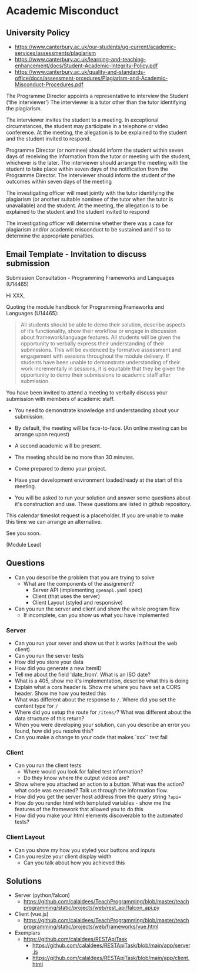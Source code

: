Academic Misconduct
===================

University Policy
-----------------

* https://www.canterbury.ac.uk/our-students/ug-current/academic-services/assessments/plagiarism
* https://www.canterbury.ac.uk/learning-and-teaching-enhancement/docs/Student-Academic-Integrity-Policy.pdf
* https://www.canterbury.ac.uk/quality-and-standards-office/docs/assessment-prcedures/Plagiarism-and-Academic-Misconduct-Procedures.pdf

The Programme Director appoints a representative to interview the Student (‘the interviewer’)
The interviewer is a tutor other than the tutor identifying the plagiarism.

The interviewer invites the student to a meeting. In exceptional circumstances, the student may participate in a telephone or video conference.
At the meeting, the allegation is to be explained to the student and the student invited to respond.

Programme Director (or nominee) should inform the student within seven days of receiving the information from the tutor or meeting with the student, whichever is the later.
The interviewer should arrange the meeting with the student to take place within seven days of the notification from the Programme Director.
The interviewer should inform the student of the outcomes within seven days of the meeting

The investigating officer will meet jointly with the tutor identifying the plagiarism (or another suitable nominee of the tutor when the tutor is unavailable) and the student. 
At the meeting, the allegation is to be explained to the student and the student invited to respond

The investigating officer will determine whether there was a case for plagiarism and/or academic misconduct to be sustained and if so to determine the appropriate penalties.



Email Template - Invitation to discuss submission
--------------

Submission Consultation - Programming Frameworks and Languages (U14465)

Hi XXX,

Quoting the module handbook for Programming Frameworks and Languages (U14465):
> All students should be able to demo their solution, describe aspects of it’s functionality, show their workflow or engage in discussion about framework/language features.
> All students will be given the opportunity to verbally express their understanding of their submissions.
> This will be evidenced by formative assessment and engagement with sessions throughout the module delivery.
> If students have been unable to demonstrate understanding of their work incrementally in sessions, it is equitable that they be given the opportunity to demo their submissions to academic staff after submission.

You have been invited to attend a meeting to verbally discuss your submission with members of academic staff.

* You need to demonstrate knowledge and understanding about your submission.
* By default, the meeting will be face-to-face. (An online meeting can be arrange upon request)
* A second academic will be present.
* The meeting should be no more than 30 minutes.

* Come prepared to demo your project.
* Have your development environment loaded/ready at the start of this meeting.
* You will be asked to run your solution and answer some questions about it's construction and use. These questions are listed in github repository.

This calendar timeslot request is a placeholder.
If you are unable to make this time we can arrange an alternative.

See you soon.

(Module Lead)


Questions
---------

* Can you describe the problem that you are trying to solve
  * What are the components of the assignment?
    * Server API (implementing `openapi.yaml` spec)
    * Client (that uses the server)
    * Client Layout (styled and responsive)
* Can you run the server and client and show the whole program flow
    * If incomplete, can you show us what you have implemented

### Server

* Can you run your sever and show us that it works (without the web client)
* Can you run the server tests
* How did you store your data
* How did you generate a new ItemID
* Tell me about the field 'date_from'. What is an ISO date?
* What is a 405, show me it's implementation, describe what this is doing
* Explain what a cors header is. Show me where you have set a CORS header. Show me how you tested this
* What was different about the response to `/`. Where did you set the content type for `/`
* Where did you setup the route for `/items/`? What was different about the data structure of this return?
* When you were developing your solution, can you describe an error you found, how did you resolve this?
* Can you make a change to your code that makes `xxx`` test fail  

### Client
* Can you run the client tests
    * Where would you look for failed test information?
    * Do they know where the output videos are?
* Show where you attached an action to a button. What was the action? what code was executed? Talk us through the information flow.
* How did you get the server host address from the query string `?api=`
* How do you render html with templated variables - show me the features of the framework that allowed you to do this
* How did you make your html elements discoverable to the automated tests?

### Client Layout
* Can you show my how you styled your buttons and inputs
* Can you resize your client display width
  * Can you talk about how you achieved this


Solutions
---------

* Server (python/falcon)
  * https://github.com/calaldees/TeachProgramming/blob/master/teachprogramming/static/projects/web/rest_api/falcon_api.py
* Client (vue.js)
  * https://github.com/calaldees/TeachProgramming/blob/master/teachprogramming/static/projects/web/frameworks/vue.html
* Exemplars
  * https://github.com/calaldees/RESTApiTask
    * https://github.com/calaldees/RESTApiTask/blob/main/app/server.js
    * https://github.com/calaldees/RESTApiTask/blob/main/app/client.html
